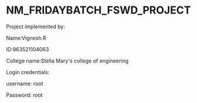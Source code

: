 # NM_FRIDAYBATCH_FSWD_PROJECT


Project implemented by: 


Name:Vignesh.R


ID:963521104063


College name:Stella Mary's college of engineering


Login credentials: 

username: root


Password: root

